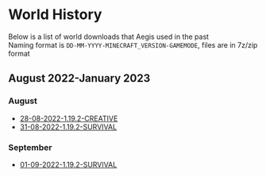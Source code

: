 # World History

Below is a list of world downloads that Aegis used in the past  
Naming format is `DD-MM-YYYY-MINECRAFT_VERSION-GAMEMODE`, files are in 7z/zip format

## August 2022-January 2023

### August

* [28-08-2022-1.19.2-CREATIVE](https://drive.google.com/file/d/1KnafllgbmfT8j4o6_hlzY5cHqababyp5/view?usp=sharing)
* [31-08-2022-1.19.2-SURVIVAL](https://drive.google.com/file/d/1p927tciEhqFJENoodinIYsZrEziS7ycc/view?usp=sharing)

### September
* [01-09-2022-1.19.2-SURVIVAL](https://drive.google.com/file/d/1UbIQ_NL5UtFq2sgv2B3l5Jmzu0fUl1nM/view?usp=sharing)